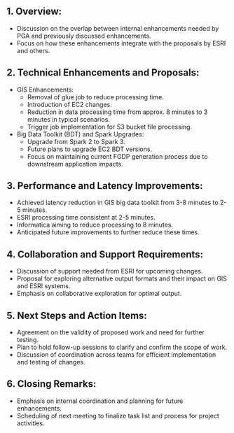 ## 1. Overview:

- Discussion on the overlap between internal enhancements needed by PGA and previously discussed enhancements.
- Focus on how these enhancements integrate with the proposals by ESRI and others.

## 2. Technical Enhancements and Proposals:

- GIS Enhancements:
    - Removal of glue job to reduce processing time.
    - Introduction of EC2 changes.
    - Reduction in data processing time from approx. 8 minutes to 3 minutes in typical scenarios.
    - Trigger job implementation for S3 bucket file processing.
- Big Data Toolkit (BDT) and Spark Upgrades:
    - Upgrade from Spark 2 to Spark 3.
    - Future plans to upgrade EC2 BDT versions.
    - Focus on maintaining current FGDP generation process due to downstream application impacts.

## 3. Performance and Latency Improvements:

- Achieved latency reduction in GIS big data toolkit from 3-8 minutes to 2-5 minutes.
- ESRI processing time consistent at 2-5 minutes.
- Informatica aiming to reduce processing to 8 minutes.
- Anticipated future improvements to further reduce these times.

## 4. Collaboration and Support Requirements:

- Discussion of support needed from ESRI for upcoming changes.
- Proposal for exploring alternative output formats and their impact on GIS and ESRI systems.
- Emphasis on collaborative exploration for optimal output.

## 5. Next Steps and Action Items:

- Agreement on the validity of proposed work and need for further testing.
- Plan to hold follow-up sessions to clarify and confirm the scope of work.
- Discussion of coordination across teams for efficient implementation and testing of changes.

## 6. Closing Remarks:

- Emphasis on internal coordination and planning for future enhancements.
- Scheduling of next meeting to finalize task list and process for project activities.

